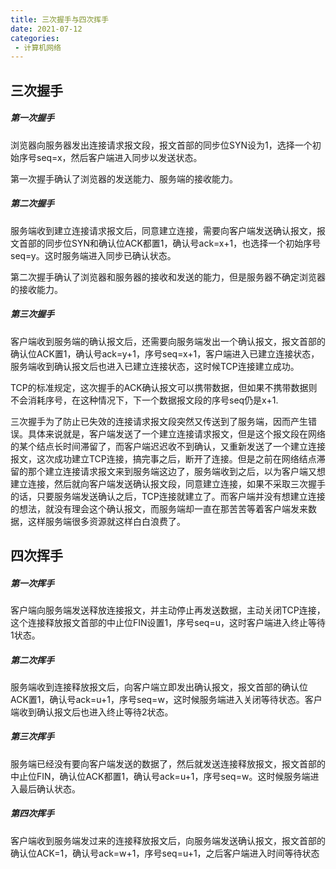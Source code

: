 ```yaml
---
title: 三次握手与四次挥手
date: 2021-07-12
categories: 
 - 计算机网络
---
```


## 三次握手
##### 第一次握手
浏览器向服务器发出连接请求报文段，报文首部的同步位SYN设为1，选择一个初始序号seq=x，然后客户端进入同步以发送状态。

第一次握手确认了浏览器的发送能力、服务端的接收能力。
##### 第二次握手
服务端收到建立连接请求报文后，同意建立连接，需要向客户端发送确认报文，报文首部的同步位SYN和确认位ACK都置1，确认号ack=x+1，也选择一个初始序号seq=y。这时服务端进入同步已确认状态。

第二次握手确认了浏览器和服务器的接收和发送的能力，但是服务器不确定浏览器的接收能力。
##### 第三次握手
客户端收到服务端的确认报文后，还需要向服务端发出一个确认报文，报文首部的确认位ACK置1，确认号ack=y+1，序号seq=x+1，客户端进入已建立连接状态，服务端收到确认报文后也进入已建立连接状态，这时候TCP连接建立成功。

TCP的标准规定，这次握手的ACK确认报文可以携带数据，但如果不携带数据则不会消耗序号，在这种情况下，下一个数据报文段的序号seq仍是x+1.

三次握手为了防止已失效的连接请求报文段突然又传送到了服务端，因而产生错误。具体来说就是，客户端发送了一个建立连接请求报文，但是这个报文段在网络的某个结点长时间滞留了，而客户端迟迟收不到确认，又重新发送了一个建立连接报文，这次成功建立TCP连接，搞完事之后，断开了连接。但是之前在网络结点滞留的那个建立连接请求报文来到服务端这边了，服务端收到之后，以为客户端又想建立连接，然后就向客户端发送确认报文段，同意建立连接，如果不采取三次握手的话，只要服务端发送确认之后，TCP连接就建立了。而客户端并没有想建立连接的想法，就没有理会这个确认报文，而服务端却一直在那苦苦等着客户端发来数据，这样服务端很多资源就这样白白浪费了。

## 四次挥手
##### 第一次挥手
客户端向服务端发送释放连接报文，并主动停止再发送数据，主动关闭TCP连接，这个连接释放报文首部的中止位FIN设置1，序号seq=u，这时客户端进入终止等待1状态。

##### 第二次挥手
服务端收到连接释放报文后，向客户端立即发出确认报文，报文首部的确认位ACK置1，确认号ack=u+1，序号seq=w，这时候服务端进入关闭等待状态。客户端收到确认报文后也进入终止等待2状态。

##### 第三次挥手
服务端已经没有要向客户端发送的数据了，然后就发送连接释放报文，报文首部的中止位FIN，确认位ACK都置1，确认号ack=u+1，序号seq=w。这时候服务端进入最后确认状态。

##### 第四次挥手
客户端收到服务端发过来的连接释放报文后，向服务端发送确认报文，报文首部的确认位ACK=1，确认号ack=w+1，序号seq=u+1，之后客户端进入时间等待状态
